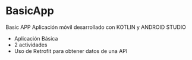 # BasicApp
Basic APP
Aplicación móvil desarrollado con KOTLIN y ANDROID STUDIO
- Aplicación Básica
- 2 actividades
- Uso de Retrofit para obtener datos de una API
